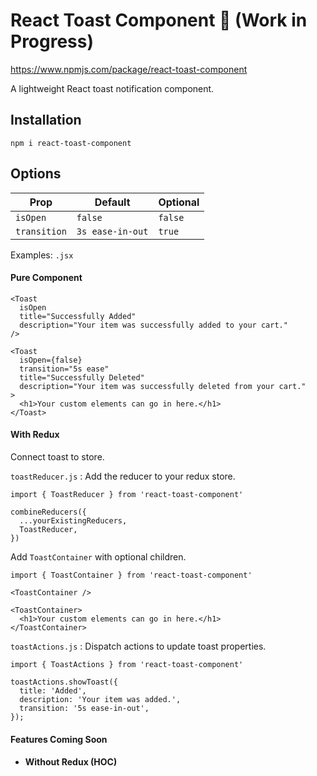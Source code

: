 # React Toast Component 🍞 (Work in Progress)

https://www.npmjs.com/package/react-toast-component

A lightweight React toast notification component.

## Installation

`npm i react-toast-component`

## Options

| Prop         | Default          | Optional |
| ------------ | ---------------- | -------- |
| `isOpen`     | `false`          | `false`  |
| `transition` | `3s ease-in-out` | `true`   |

Examples: `.jsx`

#### Pure Component

```
<Toast
  isOpen
  title="Successfully Added"
  description="Your item was successfully added to your cart."
/>
```

```
<Toast
  isOpen={false}
  transition="5s ease"
  title="Successfully Deleted"
  description="Your item was successfully deleted from your cart."
>
  <h1>Your custom elements can go in here.</h1>
</Toast>
```

#### With Redux

Connect toast to store.

`toastReducer.js` : Add the reducer to your redux store.

```
import { ToastReducer } from 'react-toast-component'
```

```
combineReducers({
  ...yourExistingReducers,
  ToastReducer,
})
```

Add `ToastContainer` with optional children.

```
import { ToastContainer } from 'react-toast-component'
```

```
<ToastContainer />
```

```
<ToastContainer>
  <h1>Your custom elements can go in here.</h1>
</ToastContainer>
```

`toastActions.js` : Dispatch actions to update toast properties.

```
import { ToastActions } from 'react-toast-component'
```

```
toastActions.showToast({
  title: 'Added',
  description: 'Your item was added.',
  transition: '5s ease-in-out',
});
```

#### Features Coming Soon

- #### Without Redux (HOC)
